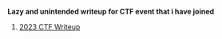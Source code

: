 **Lazy and unintended writeup for CTF event that i have joined**

1. [2023 CTF Writeup](https://github.com/01bst/CTF-Writeup/tree/main/2023)
